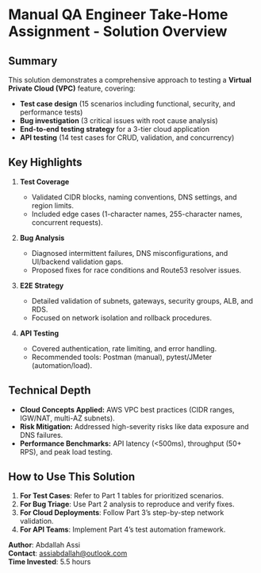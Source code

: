 # Manual QA Engineer Take-Home Assignment - Solution Overview

## Summary
This solution demonstrates a comprehensive approach to testing a **Virtual Private Cloud (VPC)** feature, covering:
- **Test case design** (15 scenarios including functional, security, and performance tests)
- **Bug investigation** (3 critical issues with root cause analysis)
- **End-to-end testing strategy** for a 3-tier cloud application
- **API testing** (14 test cases for CRUD, validation, and concurrency)

## Key Highlights
1. **Test Coverage**  
   - Validated CIDR blocks, naming conventions, DNS settings, and region limits.
   - Included edge cases (1-character names, 255-character names, concurrent requests).

2. **Bug Analysis**  
   - Diagnosed intermittent failures, DNS misconfigurations, and UI/backend validation gaps.
   - Proposed fixes for race conditions and Route53 resolver issues.

3. **E2E Strategy**  
   - Detailed validation of subnets, gateways, security groups, ALB, and RDS.
   - Focused on network isolation and rollback procedures.

4. **API Testing**  
   - Covered authentication, rate limiting, and error handling.
   - Recommended tools: Postman (manual), pytest/JMeter (automation/load).

## Technical Depth
- **Cloud Concepts Applied:** AWS VPC best practices (CIDR ranges, IGW/NAT, multi-AZ subnets).
- **Risk Mitigation:** Addressed high-severity risks like data exposure and DNS failures.
- **Performance Benchmarks:** API latency (<500ms), throughput (50+ RPS), and peak load testing.

## How to Use This Solution
1. **For Test Cases**: Refer to Part 1 tables for prioritized scenarios.
2. **For Bug Triage**: Use Part 2 analysis to reproduce and verify fixes.
3. **For Cloud Deployments**: Follow Part 3’s step-by-step network validation.
4. **For API Teams**: Implement Part 4’s test automation framework.

**Author**: Abdallah Assi  
**Contact**: assiabdallah@outlook.com  
**Time Invested**: 5.5 hours  
